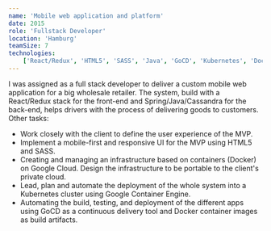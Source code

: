 ```yaml
---
name: 'Mobile web application and platform'
date: 2015
role: 'Fullstack Developer'
location: 'Hamburg'
teamSize: 7
technologies:
    ['React/Redux', 'HTML5', 'SASS', 'Java', 'GoCD', 'Kubernetes', 'Docker', 'Google Cloud']
---
```


I was assigned as a full stack developer to deliver a custom mobile web application for a big wholesale retailer. The system, build with a React/Redux stack for the front-end and Spring/Java/Cassandra for the back-end, helps drivers with the process of delivering goods to customers. Other tasks:

-   Work closely with the client to define the user experience of the MVP.
-   Implement a mobile-first and responsive UI for the MVP using HTML5 and SASS.
-   Creating and managing an infrastructure based on containers (Docker) on Google Cloud. Design the infrastructure to be portable to the client's private cloud.
-   Lead, plan and automate the deployment of the whole system into a Kubernetes cluster using Google Container Engine.
-   Automating the build, testing, and deployment of the different apps using GoCD as a continuous delivery tool and Docker container images as build artifacts.
